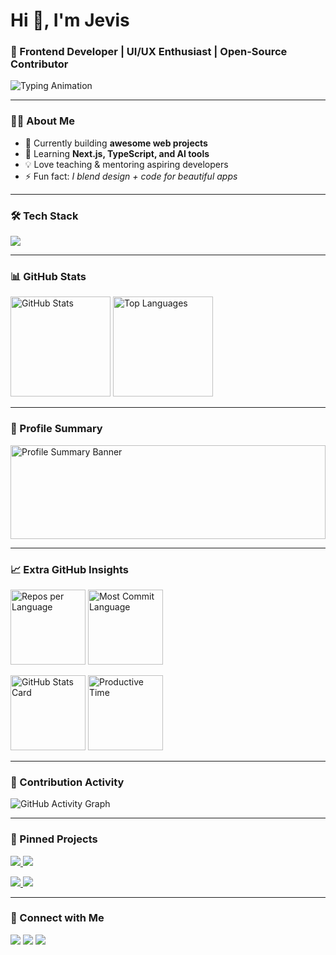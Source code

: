 # Hi 👋, I'm Jevis
### 🚀 Frontend Developer | UI/UX Enthusiast | Open-Source Contributor

<img src="https://readme-typing-svg.demolab.com?font=Fira+Code&weight=500&size=22&duration=3000&pause=1000&color=FF1178&width=600&lines=Passionate+Frontend+Developer;Lover+of+Clean+UI%2FUX;Open+Source+Contributor;Always+Learning+New+Things" alt="Typing Animation" />

---

### 👨‍💻 About Me  
- 🔭 Currently building **awesome web projects**  
- 🌱 Learning **Next.js, TypeScript, and AI tools**  
- 💡 Love teaching & mentoring aspiring developers  
- ⚡ Fun fact: *I blend design + code for beautiful apps*  

---

### 🛠️ Tech Stack  
<img src="https://skillicons.dev/icons?i=html,css,js,react,tailwind,git,github,vscode,figma,nodejs" />

---

### 📊 GitHub Stats  

<p align="left">
  <img src="https://github-readme-stats.vercel.app/api?username=jevisexcell024&show_icons=true&theme=radical&rank_icon=default&include_all_commits=true&count_private=true&hide_border=true" height="160" alt="GitHub Stats"/>
  
  <img src="https://github-readme-stats.vercel.app/api/top-langs/?username=jevisexcell024&layout=compact&theme=radical&hide_border=true" height="160" alt="Top Languages"/>
</p>

---

### 📌 Profile Summary  

<img src="https://github-profile-summary-cards.vercel.app/api/cards/profile-details?username=jevisexcell024&theme=radical" width="100%" height="150" alt="Profile Summary Banner"/>  

---

### 📈 Extra GitHub Insights  

<p align="left">
  <img src="https://github-profile-summary-cards.vercel.app/api/cards/repos-per-language?username=jevisexcell024&theme=radical" height="120" alt="Repos per Language"/>
  <img src="https://github-profile-summary-cards.vercel.app/api/cards/most-commit-language?username=jevisexcell024&theme=radical" height="120" alt="Most Commit Language"/>
</p>

<p align="left">
  <img src="https://github-profile-summary-cards.vercel.app/api/cards/stats?username=jevisexcell024&theme=radical" height="120" alt="GitHub Stats Card"/>
  <img src="https://github-profile-summary-cards.vercel.app/api/cards/productive-time?username=jevisexcell024&theme=radical&utcOffset=0" height="120" alt="Productive Time"/>
</p>

---

### 📆 Contribution Activity  

<p align="left">
  <img src="https://github-readme-activity-graph.vercel.app/graph?username=jevisexcell024&theme=radical&hide_border=true" alt="GitHub Activity Graph" />
</p>

---

### 📌 Pinned Projects  

<p align="left">
  <a href="https://github.com/jevisexcell024/your-best-repo">
    <img src="https://github-readme-stats.vercel.app/api/pin/?username=jevisexcell024&repo=your-best-repo&theme=radical&hide_border=true" />
  </a>
  <a href="https://github.com/jevisexcell024/another-repo">
    <img src="https://github-readme-stats.vercel.app/api/pin/?username=jevisexcell024&repo=another-repo&theme=radical&hide_border=true" />
  </a>
</p>

<p align="left">
  <a href="https://github.com/jevisexcell024/third-repo">
    <img src="https://github-readme-stats.vercel.app/api/pin/?username=jevisexcell024&repo=third-repo&theme=radical&hide_border=true" />
  </a>
  <a href="https://github.com/jevisexcell024/fourth-repo">
    <img src="https://github-readme-stats.vercel.app/api/pin/?username=jevisexcell024&repo=fourth-repo&theme=radical&hide_border=true" />
  </a>
</p>

---

### 🤝 Connect with Me  
<a href="https://linkedin.com/in/YOUR-LINK" target="_blank"><img src="https://skillicons.dev/icons?i=linkedin" /></a>
<a href="https://twitter.com/YOUR-HANDLE" target="_blank"><img src="https://skillicons.dev/icons?i=twitter" /></a>
<a href="mailto:yourmail@gmail.com"><img src="https://skillicons.dev/icons?i=gmail" /></a>
